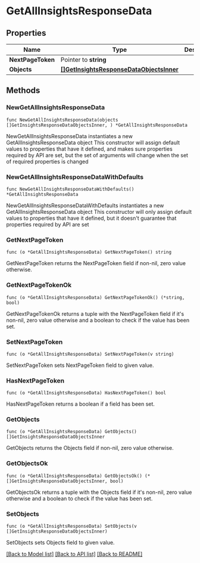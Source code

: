 # GetAllInsightsResponseData

## Properties

Name | Type | Description | Notes
------------ | ------------- | ------------- | -------------
**NextPageToken** | Pointer to **string** |  | [optional] 
**Objects** | [**[]GetInsightsResponseDataObjectsInner**](GetInsightsResponseDataObjectsInner.md) |  | 

## Methods

### NewGetAllInsightsResponseData

`func NewGetAllInsightsResponseData(objects []GetInsightsResponseDataObjectsInner, ) *GetAllInsightsResponseData`

NewGetAllInsightsResponseData instantiates a new GetAllInsightsResponseData object
This constructor will assign default values to properties that have it defined,
and makes sure properties required by API are set, but the set of arguments
will change when the set of required properties is changed

### NewGetAllInsightsResponseDataWithDefaults

`func NewGetAllInsightsResponseDataWithDefaults() *GetAllInsightsResponseData`

NewGetAllInsightsResponseDataWithDefaults instantiates a new GetAllInsightsResponseData object
This constructor will only assign default values to properties that have it defined,
but it doesn't guarantee that properties required by API are set

### GetNextPageToken

`func (o *GetAllInsightsResponseData) GetNextPageToken() string`

GetNextPageToken returns the NextPageToken field if non-nil, zero value otherwise.

### GetNextPageTokenOk

`func (o *GetAllInsightsResponseData) GetNextPageTokenOk() (*string, bool)`

GetNextPageTokenOk returns a tuple with the NextPageToken field if it's non-nil, zero value otherwise
and a boolean to check if the value has been set.

### SetNextPageToken

`func (o *GetAllInsightsResponseData) SetNextPageToken(v string)`

SetNextPageToken sets NextPageToken field to given value.

### HasNextPageToken

`func (o *GetAllInsightsResponseData) HasNextPageToken() bool`

HasNextPageToken returns a boolean if a field has been set.

### GetObjects

`func (o *GetAllInsightsResponseData) GetObjects() []GetInsightsResponseDataObjectsInner`

GetObjects returns the Objects field if non-nil, zero value otherwise.

### GetObjectsOk

`func (o *GetAllInsightsResponseData) GetObjectsOk() (*[]GetInsightsResponseDataObjectsInner, bool)`

GetObjectsOk returns a tuple with the Objects field if it's non-nil, zero value otherwise
and a boolean to check if the value has been set.

### SetObjects

`func (o *GetAllInsightsResponseData) SetObjects(v []GetInsightsResponseDataObjectsInner)`

SetObjects sets Objects field to given value.



[[Back to Model list]](../README.md#documentation-for-models) [[Back to API list]](../README.md#documentation-for-api-endpoints) [[Back to README]](../README.md)


